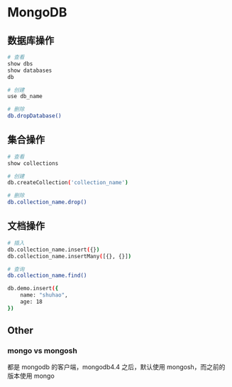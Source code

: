 # MongoDB

## 数据库操作

```bash
# 查看
show dbs
show databases
db

# 创建
use db_name

# 删除
db.dropDatabase()
```

## 集合操作

```bash
# 查看
show collections

# 创建
db.createCollection('collection_name')

# 删除
db.collection_name.drop()
```

## 文档操作

```bash
# 插入
db.collection_name.insert({})
db.collection_name.insertMany([{}, {}])

# 查询
db.collection_name.find()

db.demo.insert({
    name: "shuhao",
    age: 18
})
```

## Other

### mongo vs mongosh

都是 mongodb 的客户端，mongodb4.4 之后，默认使用 mongosh，而之前的版本使用 mongo
